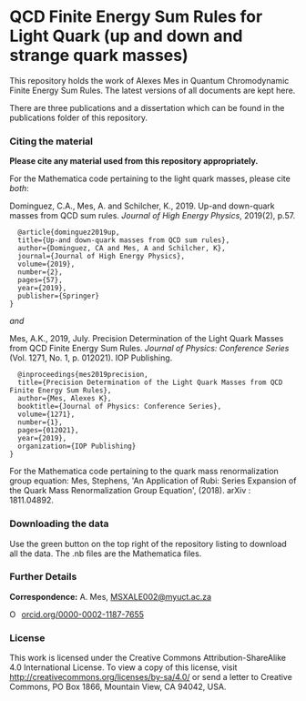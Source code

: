 # QCD Finite Energy Sum Rules for Light Quark (up and down and strange quark masses)

This repository holds the work of Alexes Mes in Quantum Chromodynamic Finite Energy Sum Rules.
The latest versions of all documents are kept here.

There are three publications and a dissertation which can be found in the publications folder of this repository.

### Citing the material

**Please cite any material used from this repository appropriately.**

For the Mathematica code pertaining to the light quark masses, please cite *both*:

Dominguez, C.A., Mes, A. and Schilcher, K., 2019. Up-and down-quark masses from QCD sum rules. *Journal of High Energy Physics*, 2019(2), p.57.
```
  @article{dominguez2019up,
  title={Up-and down-quark masses from QCD sum rules},
  author={Dominguez, CA and Mes, A and Schilcher, K},
  journal={Journal of High Energy Physics},
  volume={2019},
  number={2},
  pages={57},
  year={2019},
  publisher={Springer}
}
```

*and*

Mes, A.K., 2019, July. Precision Determination of the Light Quark Masses from QCD Finite Energy Sum Rules. *Journal of Physics: Conference Series* (Vol. 1271, No. 1, p. 012021). IOP Publishing.
```
  @inproceedings{mes2019precision,
  title={Precision Determination of the Light Quark Masses from QCD Finite Energy Sum Rules},
  author={Mes, Alexes K},
  booktitle={Journal of Physics: Conference Series},
  volume={1271},
  number={1},
  pages={012021},
  year={2019},
  organization={IOP Publishing}
}
```

For the Mathematica code pertaining to the quark mass renormalization group equation:
Mes, Stephens, 'An Application of Rubi: Series Expansion of the Quark Mass Renormalization Group Equation', (2018). arXiv : 1811.04892.

### Downloading the data
Use the green button on the top right of the repository listing to download all the data.
The .nb files are the Mathematica files.

### Further Details

**Correspondence:** A. Mes, MSXALE002@myuct.ac.za
<div itemscope itemtype="https://schema.org/Person"><a itemprop="sameAs" content="https://orcid.org/0000-0002-1187-7655" href="https://orcid.org/0000-0002-1187-7655" target="orcid.widget" rel="noopener noreferrer" style="vertical-align:top;"><img src="https://orcid.org/sites/default/files/images/orcid_16x16.png" style="width:1em;margin-right:.5em;" alt="ORCID iD icon">orcid.org/0000-0002-1187-7655</a></div>

### License
This work is licensed under the Creative Commons Attribution-ShareAlike 4.0 International License. To view a copy of this license, visit http://creativecommons.org/licenses/by-sa/4.0/ or send a letter to Creative Commons, PO Box 1866, Mountain View, CA 94042, USA.

